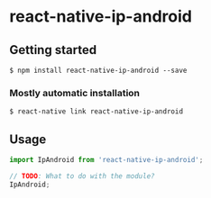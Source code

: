 # react-native-ip-android

## Getting started

`$ npm install react-native-ip-android --save`

### Mostly automatic installation

`$ react-native link react-native-ip-android`

## Usage
```javascript
import IpAndroid from 'react-native-ip-android';

// TODO: What to do with the module?
IpAndroid;
```
